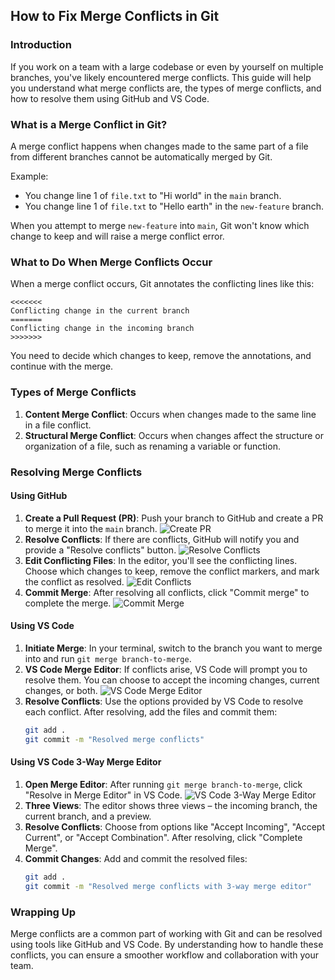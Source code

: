 ## How to Fix Merge Conflicts in Git

### Introduction
If you work on a team with a large codebase or even by yourself on multiple branches, you've likely encountered merge conflicts. This guide will help you understand what merge conflicts are, the types of merge conflicts, and how to resolve them using GitHub and VS Code.

### What is a Merge Conflict in Git?
A merge conflict happens when changes made to the same part of a file from different branches cannot be automatically merged by Git. 

Example:
- You change line 1 of `file.txt` to "Hi world" in the `main` branch.
- You change line 1 of `file.txt` to "Hello earth" in the `new-feature` branch.

When you attempt to merge `new-feature` into `main`, Git won't know which change to keep and will raise a merge conflict error.

### What to Do When Merge Conflicts Occur
When a merge conflict occurs, Git annotates the conflicting lines like this:

```plaintext
<<<<<<< 
Conflicting change in the current branch
=======
Conflicting change in the incoming branch
>>>>>>> 
```

You need to decide which changes to keep, remove the annotations, and continue with the merge.

### Types of Merge Conflicts
1. **Content Merge Conflict**: Occurs when changes made to the same line in a file conflict.
2. **Structural Merge Conflict**: Occurs when changes affect the structure or organization of a file, such as renaming a variable or function.

### Resolving Merge Conflicts

#### Using GitHub
1. **Create a Pull Request (PR)**: Push your branch to GitHub and create a PR to merge it into the `main` branch.
   ![Create PR](https://github.com/your-repo/pull-request)
2. **Resolve Conflicts**: If there are conflicts, GitHub will notify you and provide a "Resolve conflicts" button.
   ![Resolve Conflicts](https://github.com/your-repo/resolve-conflicts)
3. **Edit Conflicting Files**: In the editor, you'll see the conflicting lines. Choose which changes to keep, remove the conflict markers, and mark the conflict as resolved.
   ![Edit Conflicts](https://github.com/your-repo/edit-conflicts)
4. **Commit Merge**: After resolving all conflicts, click "Commit merge" to complete the merge.
   ![Commit Merge](https://github.com/your-repo/commit-merge)

#### Using VS Code
1. **Initiate Merge**: In your terminal, switch to the branch you want to merge into and run `git merge branch-to-merge`.
2. **VS Code Merge Editor**: If conflicts arise, VS Code will prompt you to resolve them. You can choose to accept the incoming changes, current changes, or both.
   ![VS Code Merge Editor](https://code.visualstudio.com/merge-editor)
3. **Resolve Conflicts**: Use the options provided by VS Code to resolve each conflict. After resolving, add the files and commit them:
   ```sh
   git add .
   git commit -m "Resolved merge conflicts"
   ```

#### Using VS Code 3-Way Merge Editor
1. **Open Merge Editor**: After running `git merge branch-to-merge`, click "Resolve in Merge Editor" in VS Code.
   ![VS Code 3-Way Merge Editor](https://code.visualstudio.com/merge-3way-editor)
2. **Three Views**: The editor shows three views – the incoming branch, the current branch, and a preview.
3. **Resolve Conflicts**: Choose from options like "Accept Incoming", "Accept Current", or "Accept Combination". After resolving, click "Complete Merge".
4. **Commit Changes**: Add and commit the resolved files:
   ```sh
   git add .
   git commit -m "Resolved merge conflicts with 3-way merge editor"
   ```

### Wrapping Up
Merge conflicts are a common part of working with Git and can be resolved using tools like GitHub and VS Code. By understanding how to handle these conflicts, you can ensure a smoother workflow and collaboration with your team.
